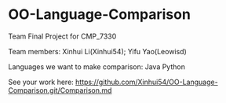 # OO-Language-Comparison
Team Final Project for CMP_7330

Team members:
 Xinhui Li(Xinhui54); Yifu Yao(Leowisd)

Languages we want to make comparison:
 Java
 Python

See your work here: https://github.com/Xinhui54/OO-Language-Comparison.git/Comparison.md

